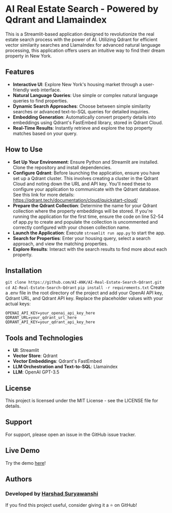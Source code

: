 # AI Real Estate Search - Powered by Qdrant and Llamaindex

This is a Streamlit-based application designed to revolutionize the real estate search process with the power of AI. Utilizing Qdrant for efficient vector similarity searches and LlamaIndex for advanced natural language processing, this application offers users an intuitive way to find their dream property in New York.

## Features
- **Interactive UI**: Explore New York's housing market through a user-friendly web interface.
- **Natural Language Queries**: Use simple or complex natural language queries to find properties.
- **Dynamic Search Approaches**: Choose between simple similarity searches or advanced text-to-SQL queries for detailed inquiries.
- **Embedding Generation**: Automatically convert property details into embeddings using Qdrant's FastEmbed library, stored in Qdrant Cloud.
- **Real-Time Results**: Instantly retrieve and explore the top property matches based on your query.

## How to Use
- **Set Up Your Environment**: Ensure Python and Streamlit are installed. Clone the repository and install dependencies.
- **Configure Qdrant**: Before launching the application, ensure you have set up a Qdrant cluster. This involves creating a cluster in the Qdrant Cloud and noting down the URL and API key. You'll need these to configure your application to communicate with the Qdrant database. See this link for more details: https://qdrant.tech/documentation/cloud/quickstart-cloud/
- **Prepare the Qdrant Collection**: Determine the name for your Qdrant collection where the property embeddings will be stored. If you're running the application for the first time, ensure the code on line 52-54 of app.py to create and populate the collection is uncommented and correctly configured with your chosen collection name.
- **Launch the Application**: Execute `streamlit run app.py` to start the app.
- **Search for Properties**: Enter your housing query, select a search approach, and view the matching properties.
- **Explore Results**: Interact with the search results to find more about each property.


## Installation
```git clone https://github.com/AI-ANK/AI-Real-Estate-Search-Qdrant.git```
```cd AI-Real-Estate-Search-Qdrant```
```pip install -r requirements.txt```
Create a .env file in the root directory of the project and add your OpenAI API key, Qdrant URL, and Qdrant API key. Replace the placeholder values with your actual keys:
```
OPENAI_API_KEY=your_openai_api_key_here
QDRANT_URL=your_qdrant_url_here
QDRANT_API_KEY=your_qdrant_api_key_here
```

## Tools and Technologies
- **UI**: Streamlit
- **Vector Store**: Qdrant
- **Vector Embeddings**: Qdrant's FastEmbed
- **LLM Orchestration and Text-to-SQL**: Llamaindex
- **LLM**: OpenAI GPT-3.5

## License
This project is licensed under the MIT License - see the LICENSE file for details.

## Support
For support, please open an issue in the GitHub issue tracker.

## Live Demo
Try the demo [here](https://huggingface.co/spaces/AI-ANK/AI-Real-Estate-Search-Qdrant-Llamaindex)!

## Authors
### Developed by [Harshad Suryawanshi](https://www.linkedin.com/in/harshadsuryawanshi/)
If you find this project useful, consider giving it a ⭐ on GitHub!
